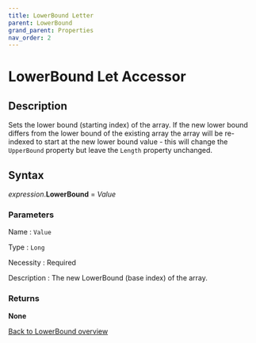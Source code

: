 ```yaml
---
title: LowerBound Letter
parent: LowerBound
grand_parent: Properties
nav_order: 2
---
```


# LowerBound Let Accessor

## Description
Sets the lower bound (starting index) of the array. If the new lower bound differs from the lower bound of the existing array the array will be re-indexed to start at the new lower bound value - this will change the `UpperBound` property but leave the `Length` property unchanged.

## Syntax

*expression*.**LowerBound** = *Value*

### Parameters

Name 
: `Value`

Type
: `Long`

Necessity
: Required

Description
: The new LowerBound (base index) of the array.

### Returns

**None**

[Back to LowerBound overview](https://senipah.github.io/VBA-Better-Array/api/properties/lower_bound/LowerBound)